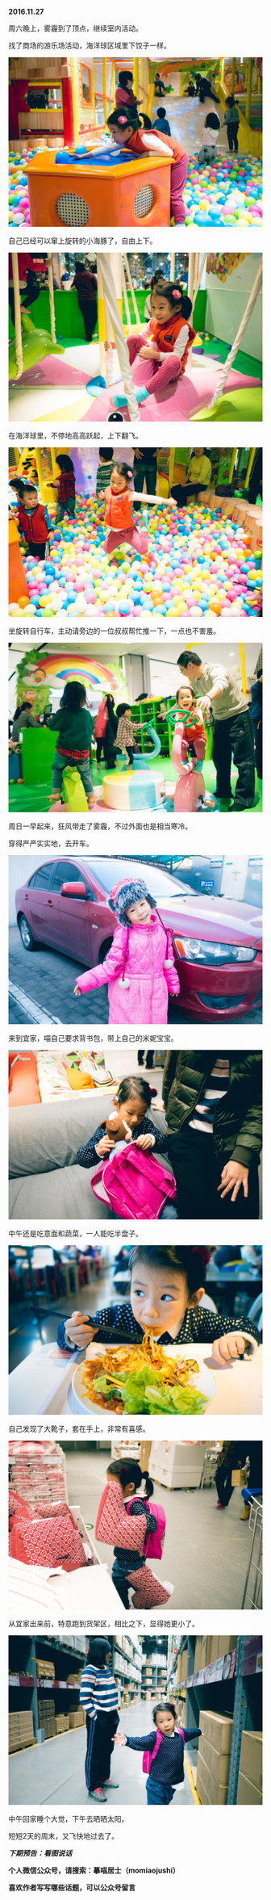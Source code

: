 
          
            
**2016.11.27**

周六晚上，雾霾到了顶点，继续室内活动。

找了商场的游乐场活动，海洋球区域里下饺子一样。




![](img/51001-43dce8e19ad1890a.jpg)




自己已经可以窜上旋转的小海豚了，自由上下。




![](img/51001-168c985c9c1ead13.jpg)




在海洋球里，不停地高高跃起，上下翻飞。




![](img/51001-47cd2c499cfeb7df.jpg)




坐旋转自行车，主动请旁边的一位叔叔帮忙推一下，一点也不害羞。




![](img/51001-f4187c6f9763d3b0.jpg)




周日一早起来，狂风带走了雾霾，不过外面也是相当寒冷。

穿得严严实实地，去开车。




![](img/51001-0682ea61958163cb.jpg)




来到宜家，喵自己要求背书包，带上自己的米妮宝宝。




![](img/51001-cec7e9463abc151f.jpg)




中午还是吃意面和蔬菜，一人能吃半盘子。




![](img/51001-601b175eec682295.jpg)




自己发现了大靴子，套在手上，非常有喜感。




![](img/51001-d7730b4e54dde651.jpg)




从宜家出来前，特意跑到货架区，相比之下，显得她更小了。




![](img/51001-c2e93ea34e6d0f45.jpg)




中午回家睡个大觉，下午去晒晒太阳。

短短2天的周末，又飞快地过去了。


***下期预告：看图说话***


**个人微信公众号，请搜索：摹喵居士（momiaojushi）**

**喜欢作者写写哪些话题，可以公众号留言**

          
        